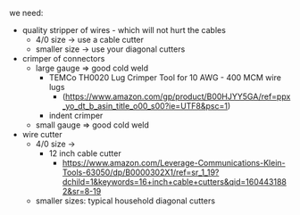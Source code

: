 we need:
- quality stripper of wires - which will not hurt the cables
  - 4/0 size -> use a cable cutter
  - smaller size -> use your diagonal cutters
- crimper of connectors
  - large gauge => good cold weld
    - TEMCo TH0020 Lug Crimper Tool for 10 AWG - 400 MCM wire lugs
      - (https://www.amazon.com/gp/product/B00HJYY5GA/ref=ppx_yo_dt_b_asin_title_o00_s00?ie=UTF8&psc=1)
    - indent crimper
  - small gauge => good cold weld
- wire cutter
  - 4/0 size ->
    - 12 inch cable cutter
      - https://www.amazon.com/Leverage-Communications-Klein-Tools-63050/dp/B0000302X1/ref=sr_1_19?dchild=1&keywords=16+inch+cable+cutters&qid=1604431882&sr=8-19
  - smaller sizes: typical household diagonal cutters
